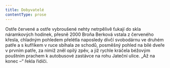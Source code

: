 ```yaml
---
title: Dobyvatelé
contentType: prose
---
```


  

Ostře červené a ostře vybroušené nehty netrpělivě ťukají do skla náramkových hodinek, přesně 2000 Broňa Berková vstala z červeného křesla, chladným pohledem přelétla naposledy dívčí svobodárnu ve druhém patře a s kufříkem v ruce sbíhala ze schodů, posměšný pohled na bílé dveře v prvním patře, za nimiž zněl opilý zpěv, a již rychle kráčela béžovým pouštním prachem k autobusové zastávce na rohu Jateční ulice. „Až na konec –“ řekla řidiči.
